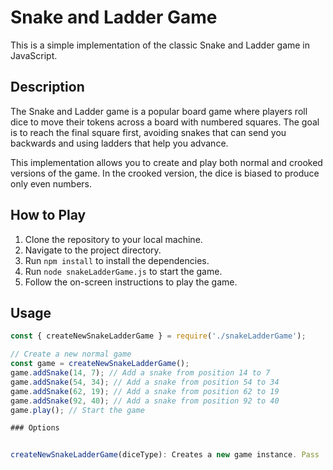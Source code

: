 # Snake and Ladder Game

This is a simple implementation of the classic Snake and Ladder game in JavaScript.

## Description

The Snake and Ladder game is a popular board game where players roll dice to move their tokens across a board with numbered squares. The goal is to reach the final square first, avoiding snakes that can send you backwards and using ladders that help you advance.

This implementation allows you to create and play both normal and crooked versions of the game. In the crooked version, the dice is biased to produce only even numbers.

## How to Play

1. Clone the repository to your local machine.
2. Navigate to the project directory.
3. Run `npm install` to install the dependencies.
4. Run `node snakeLadderGame.js` to start the game.
5. Follow the on-screen instructions to play the game.

## Usage

```javascript
const { createNewSnakeLadderGame } = require('./snakeLadderGame');

// Create a new normal game
const game = createNewSnakeLadderGame();
game.addSnake(14, 7); // Add a snake from position 14 to 7
game.addSnake(54, 34); // Add a snake from position 54 to 34
game.addSnake(62, 19); // Add a snake from position 62 to 19
game.addSnake(92, 40); // Add a snake from position 92 to 40
game.play(); // Start the game

### Options


createNewSnakeLadderGame(diceType): Creates a new game instance. Pass 'normal' for a normal game or 'crooked' for a crooked game.
